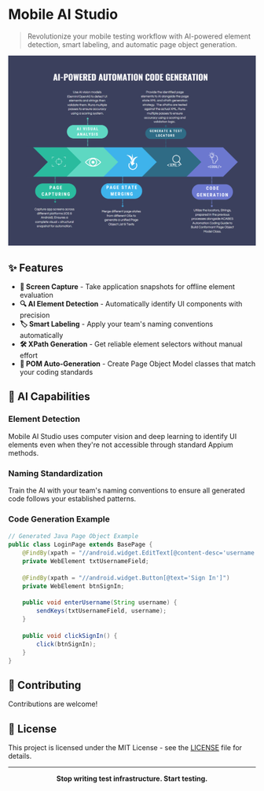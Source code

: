 # Mobile AI Studio


> Revolutionize your mobile testing workflow with AI-powered element detection, smart labeling, and automatic page object generation.

![Chart](https://raw.githubusercontent.com/fsalamah/AI-Mobile-Test-Studio/main/docs/chart.png)
## ✨ Features

- **📱 Screen Capture** - Take application snapshots for offline element evaluation
- **🔍 AI Element Detection** - Automatically identify UI components with precision
- **🏷️ Smart Labeling** - Apply your team's naming conventions automatically
- **🛠️ XPath Generation** - Get reliable element selectors without manual effort
- **📝 POM Auto-Generation** - Create Page Object Model classes that match your coding standards

## 🧠 AI Capabilities

### Element Detection

Mobile AI Studio uses computer vision and deep learning to identify UI elements even when they're not accessible through standard Appium methods.

### Naming Standardization

Train the AI with your team's naming conventions to ensure all generated code follows your established patterns.

### Code Generation Example

```java
// Generated Java Page Object Example
public class LoginPage extends BasePage {
    @FindBy(xpath = "//android.widget.EditText[@content-desc='username']")
    private WebElement txtUsernameField;
    
    @FindBy(xpath = "//android.widget.Button[@text='Sign In']")
    private WebElement btnSignIn;
    
    public void enterUsername(String username) {
        sendKeys(txtUsernameField, username);
    }
    
    public void clickSignIn() {
        click(btnSignIn);
    }
}
```


## 🤝 Contributing

Contributions are welcome!

## 📝 License

This project is licensed under the MIT License - see the [LICENSE](LICENSE) file for details.

---

<p align="center">
  <b>Stop writing test infrastructure. Start testing.</b>
</p>
